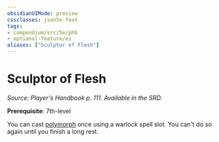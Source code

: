 ```yaml
---
obsidianUIMode: preview
cssclasses: json5e-feat
tags:
- compendium/src/5e/phb
- optional-feature/ei
aliases: ["Sculptor of Flesh"]
---
```

# Sculptor of Flesh
*Source: Player's Handbook p. 111. Available in the SRD.*  

**Prerequisite**: 7th-level

You can cast [polymorph](/2-Mechanics/CLI/spells/polymorph.md) once using a warlock spell slot. You can't do so again until you finish a long rest.